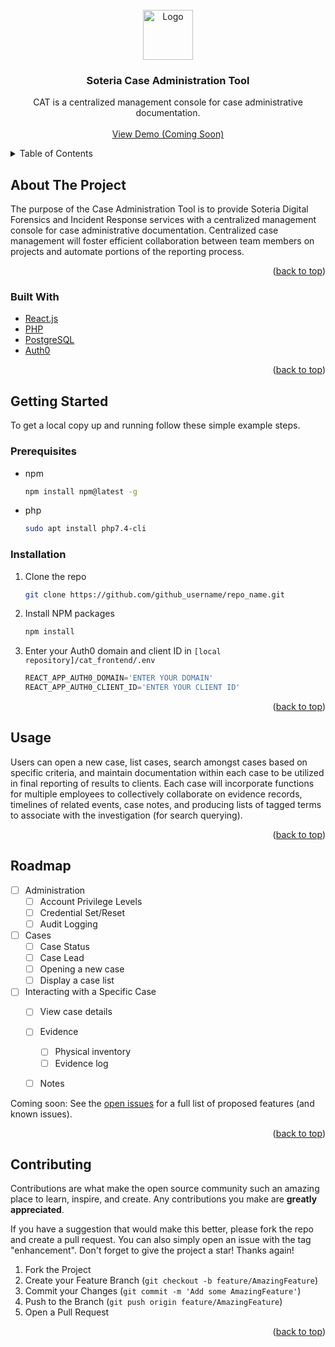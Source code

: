 
<div id="top"></div>

<!-- PROJECT LOGO -->
<br />
<div align="center">
  <a href="https://github.com/baileyam99/soteria_cat_project.git">
    <img src="cat_frontend/public/images/logo.png" alt="Logo" width="80" height="80">
  </a>

<h3 align="center">Soteria Case Administration Tool </h3>

  <p align="center">
    CAT is a centralized management console for case administrative documentation. 
    <br />
    <br />
    <a href="https://github.com/baileyam99/soteria_cat_project.git">View Demo (Coming Soon)</a>
  </p>
</div>



<!-- TABLE OF CONTENTS -->
<details>
  <summary>Table of Contents</summary>
  <ol>
    <li>
      <a href="#about-the-project">About The Project</a>
      <ul>
        <li><a href="#built-with">Built With</a></li>
      </ul>
    </li>
    <li>
      <a href="#getting-started">Getting Started</a>
      <ul>
        <li><a href="#prerequisites">Prerequisites</a></li>
        <li><a href="#installation">Installation</a></li>
      </ul>
    </li>
    <li><a href="#usage">Usage</a></li>
    <li><a href="#roadmap">Roadmap</a></li>
    <li><a href="#contributing">Contributing</a></li>
    <li><a href="#license">License</a></li>
    <li><a href="#contact">Contact</a></li>
    <li><a href="#acknowledgments">Acknowledgments</a></li>
  </ol>
</details>



<!-- ABOUT THE PROJECT -->
## About The Project

The purpose of the Case Administration Tool is to provide Soteria Digital Forensics and Incident Response services with a centralized management console for case administrative documentation. Centralized case management will foster efficient collaboration between team members on projects and automate portions of the reporting process.

<p align="right">(<a href="#top">back to top</a>)</p>



### Built With

* [React.js](https://reactjs.org/)
* [PHP](https://www.php.net)
* [PostgreSQL](https://www.postgresql.org/)
* [Auth0](https://auth0.com)


<p align="right">(<a href="#top">back to top</a>)</p>



<!-- GETTING STARTED -->
## Getting Started

To get a local copy up and running follow these simple example steps.

### Prerequisites

* npm
  ```bash
  npm install npm@latest -g
  ```
 * php 
	```bash
	sudo apt install php7.4-cli
	```

### Installation

1. Clone the repo
   ```sh
   git clone https://github.com/github_username/repo_name.git
   ```
2. Install NPM packages
   ```sh
   npm install
   ```
3. Enter your Auth0 domain and client ID in `[local repository]/cat_frontend/.env`
   ```js
   REACT_APP_AUTH0_DOMAIN='ENTER YOUR DOMAIN'
   REACT_APP_AUTH0_CLIENT_ID='ENTER YOUR CLIENT ID'
   ```

<p align="right">(<a href="#top">back to top</a>)</p>



<!-- USAGE EXAMPLES -->
## Usage

Users can open a new case, list cases, search amongst cases based on specific criteria, and maintain documentation within each case to be utilized in final reporting of results to clients. Each case will incorporate functions for multiple employees to collectively collaborate on evidence records, timelines of related events, case notes, and producing lists of tagged terms to associate with the investigation (for search querying).


<p align="right">(<a href="#top">back to top</a>)</p>



<!-- ROADMAP -->
## Roadmap

- [ ] Administration
	- [ ] Account Privilege Levels
	- [ ]  Credential Set/Reset
	- [ ] Audit Logging
 - [ ] Cases 
	 - [ ] Case Status
	 - [ ] Case Lead
	 - [ ] Opening a new case
	 - [ ] Display a case list
 - [ ] Interacting with a Specific Case
	 - [ ] View case details
	 - [ ] Evidence
		 - [ ] Physical inventory
		 - [ ] Evidence log
	 - [ ] Notes


Coming soon: See the [open issues](https://github.com/github_username/repo_name/issues) for a full list of proposed features (and known issues).

<p align="right">(<a href="#top">back to top</a>)</p>



<!-- CONTRIBUTING -->
## Contributing

Contributions are what make the open source community such an amazing place to learn, inspire, and create. Any contributions you make are **greatly appreciated**.

If you have a suggestion that would make this better, please fork the repo and create a pull request. You can also simply open an issue with the tag "enhancement".
Don't forget to give the project a star! Thanks again!

1. Fork the Project
2. Create your Feature Branch (`git checkout -b feature/AmazingFeature`)
3. Commit your Changes (`git commit -m 'Add some AmazingFeature'`)
4. Push to the Branch (`git push origin feature/AmazingFeature`)
5. Open a Pull Request

<p align="right">(<a href="#top">back to top</a>)</p>
